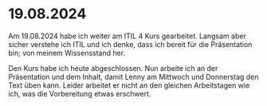 # 19.08.2024

Am 19.08.2024 habe ich weiter am ITIL 4 Kurs gearbeitet. Langsam aber sicher verstehe ich ITIL und ich denke, dass ich bereit für die 
Präsentation bin; 
von meinem Wissensstand her. 

Den Kurs habe ich heute abgeschlossen. Nun arbeite ich an der Präsentation und dem Inhalt, damit Lenny am Mittwoch und Donnerstag den Text üben 
kann. Leider arbeitet er nicht an den gleichen Arbeitstagen wie ich, was die Vorbereitung etwas erschwert. 